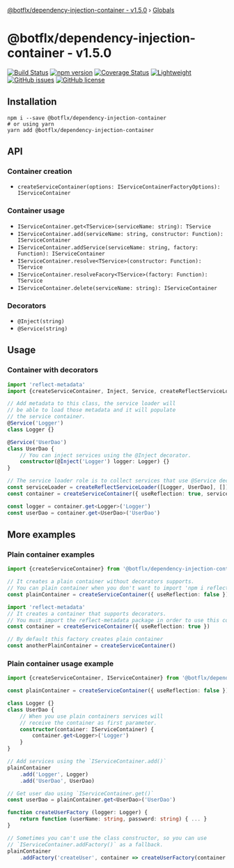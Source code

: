[@botflx/dependency-injection-container - v1.5.0](README.md) › [Globals](globals.md)

# @botflx/dependency-injection-container - v1.5.0

[![Build Status](https://travis-ci.org/botflux/dependency-injection-container.svg?branch=master)](https://travis-ci.org/botflux/dependency-injection-container)
[![npm version](https://img.shields.io/npm/v/@botflx%2Fdependency-injection-container.svg)](https://npmjs.org/package/@botflx/dependency-injection-container)
[![Coverage Status](https://coveralls.io/repos/github/botflux/dependency-injection-container/badge.svg?branch=master)](https://coveralls.io/github/botflux/dependency-injection-container?branch=master)
[![Lightweight](https://img.shields.io/bundlephobia/minzip/@botflx/dependency-injection-container)](https://bundlephobia.com/result?p=@botflx/dependency-injection-container)
[![GitHub issues](https://img.shields.io/github/issues/botflux/dependency-injection-container.svg)](https://GitHub.com/botflux/dependency-injection-container/issues/)
[![GitHub license](https://img.shields.io/github/license/botflux/dependency-injection-container.svg)](https://github.com/botflux/dependency-injection-container/blob/master/LICENSE)

## Installation

```shell script
npm i --save @botflx/dependency-injection-container
# or using yarn
yarn add @botflx/dependency-injection-container
```

## API

### Container creation

- `createServiceContainer(options: IServiceContainerFactoryOptions): IServiceContainer`

### Container usage

- `IServiceContainer.get<TService>(serviceName: string): TService`
- `IServiceContainer.add(serviceName: string, constructor: Function): IServiceContainer`
- `IServiceContainer.addService(serviceName: string, factory: Function): IServiceContainer`
- `IServiceContainer.resolve<TService>(constructor: Function): TService`
- `IServiceContainer.resolveFacory<TService>(factory: Function): TService`
- `IServiceContainer.delete(serviceName: string): IServiceContainer`

### Decorators

- `@Inject(string)`
- `@Service(string)`

## Usage

### Container with decorators

```typescript
import 'reflect-metadata'
import {createServiceContainer, Inject, Service, createReflectServiceLoader} from '@botflx/dependency-injection-container'

// Add metadata to this class, the service loader will
// be able to load those metadata and it will populate 
// the service container.
@Service('Logger')
class Logger {}

@Service('UserDao')
class UserDao {
    // You can inject services using the @Inject decorator.
    constructor(@Inject('Logger') logger: Logger) {}
}

// The service loader role is to collect services that use @Service decorators
const serviceLoader = createReflectServiceLoader([Logger, UserDao], [])
const container = createServiceContainer({ useReflection: true, serviceLoader: serviceLoader })

const logger = container.get<Logger>('Logger')
const userDao = container.get<UserDao>('UserDao')
```

## More examples

### Plain container examples

```typescript
import {createServiceContainer} from '@botflx/dependency-injection-container'

// It creates a plain container without decorators supports.
// You can plain container when you don't want to import 'npm i reflect-metadata'
const plainContainer = createServiceContainer({ useReflection: false })

import 'reflect-metadata'
// It creates a container that supports decorators.
// You must import the reflect-metadata package in order to use this container type.
const container = createServiceContainer({ useReflection: true })

// By default this factory creates plain container
const anotherPlainContainer = createServiceContainer()
```

### Plain container usage example

```typescript
import {createServiceContainer, IServiceContainer} from '@botflx/dependency-injection-container'

const plainContainer = createServiceContainer({ useReflection: false })

class Logger {}
class UserDao {
    // When you use plain containers services will
    // receive the container as first parameter.
    constructor(container: IServiceContainer) {
        container.get<Logger>('Logger')
    }
}

// Add services using the `IServiceContainer.add()`
plainContainer
    .add('Logger', Logger)
    .add('UserDao', UserDao)

// Get user dao using `IServiceContainer.get()`
const userDao = plainContainer.get<UserDao>('UserDao')

function createUserFactory (logger: Logger) {
    return function (userName: string, password: string) { ... }
}

// Sometimes you can't use the class constructor, so you can use
// `IServiceContainer.addFactory()` as a fallback.
plainContainer
    .addFactory('createUser', container => createUserFactory(container.get('Logger')))
```
